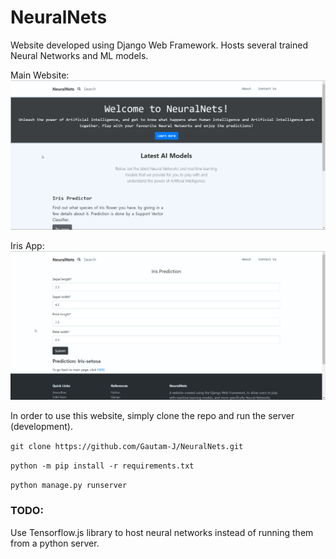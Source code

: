# NeuralNets
Website developed using Django Web Framework. Hosts several trained Neural Networks and ML models.

Main Website:
![Main Website](readme_media/home.png)

Iris App:
![Iris App](readme_media/iris.png)

In order to use this website, simply clone the repo and run the server (development).

`git clone https://github.com/Gautam-J/NeuralNets.git`

`python -m pip install -r requirements.txt`

`python manage.py runserver`

### TODO:
Use Tensorflow.js library to host neural networks instead of running them from a python server.
